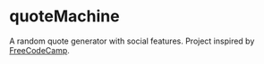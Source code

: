 # quoteMachine
A random quote generator with social features.
Project inspired by <a href="https://www.freecodecamp.com/challenges/build-a-random-quote-machine">FreeCodeCamp</a>.
